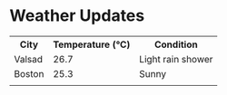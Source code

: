 # Weather Updates

<!-- WEATHER-UPDATE-START -->
<table><tr><th>City</th><th>Temperature (°C)</th><th>Condition</th></tr><tr><td>Valsad</td><td>26.7</td><td>Light rain shower</td></tr><tr><td>Boston</td><td>25.3</td><td>Sunny</td></tr><tr><td></td><td></td><td></td></tr></table>
<!-- WEATHER-UPDATE-END -->
